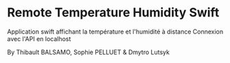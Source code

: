 # Remote Temperature Humidity Swift

Application swift affichant la température et l'humidité à distance
Connexion avec l'API en localhost

By Thibault BALSAMO, Sophie PELLUET & Dmytro Lutsyk
